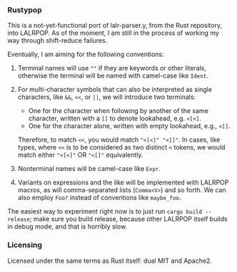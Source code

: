 ### Rustypop

This is a not-yet-functional port of lalr-parser.y, from the Rust
repository, into LALRPOP. As of the moment, I am still in the process
of working my way through shift-reduce failures.

Eventually, I am aiming for the following conventions:

1. Terminal names will use `""` if they are keywords or other
   literals, otherwise the terminal will be named with camel-case like
   `Ident`.
2. For multi-character symbols that can also be interpreted as single characters,
   like `&&`, `<<`, or `||`, we will introduce two terminals:
   
   - One for the character when following by another of the same character, written with
     a `[]` to denote lookahead, e.g. `<[<]`.
   - One for the character alone, written with empty lookahead, e.g., `<[]`.
   
   Therefore, to match `<<`, you would match `"<[<]" "<[]"`. In cases,
   like types, where `<<` is to be considered as two distinct `<`
   tokens, we would match either `"<[<]"` OR `"<[]"` equivalently.
3. Nonterminal names will be camel-case like `Expr`.
4. Variants on expressions and the like will be implemented with
   LALRPOP macros, as will comma-separated lists (`Comma<V>`) and so
   forth.  We can also employ `Foo?` instead of conventions like `maybe_foo`.
   
The easiest way to experiment right now is to just run `cargo build
--release`; make sure you build release, because other LALRPOP itself
builds in debug mode, and that is horribly slow.

### Licensing

Licensed under the same terms as Rust itself: dual MIT and Apache2.
